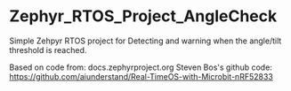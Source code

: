 # Zephyr_RTOS_Project_AngleCheck
Simple Zehpyr RTOS project for Detecting and warning when the angle/tilt threshold is reached.

Based on code from: 
docs.zephyrproject.org 
Steven Bos's github code: https://github.com/aiunderstand/Real-TimeOS-with-Microbit-nRF52833
